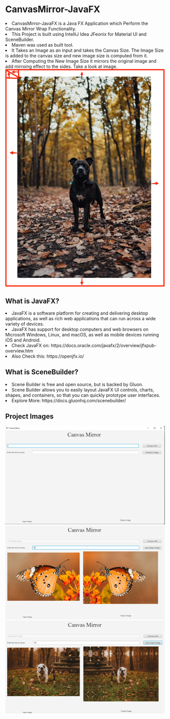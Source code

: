 # CanvasMirror-JavaFX
<li> CanvasMirror-JavaFX is a Java FX Application which Perform the Canvas Mirror Wrap Functionality.
<li> This Project is built using IntelliJ Idea JFeonix for Material UI and SceneBuilder.
<li> Maven was used as built tool.
<li> It Takes an Image as an input and takes the Canvas Size. The Image Size is added to the canvas size and new image size is computed from it.
<li> After Computing the New Image Size it mirrors the original image and add mirroing effect to the sides. Take a look at image.
  
<img src="https://github.com/l33t-c0d3r-66/CanvasMirror-JavaFX/blob/master/screenshots/explain.png">  
  


## What is JavaFX?
<li> JavaFX is a software platform for creating and delivering desktop applications, as well as rich web applications that can run across a wide variety of devices.
<li> JavaFX has support for desktop computers and web browsers on Microsoft Windows, Linux, and macOS, as well as mobile devices running iOS and Android.
<li> Check JavaFX on: https://docs.oracle.com/javafx/2/overview/jfxpub-overview.htm
<li> Also Check this: https://openjfx.io/

  
## What is SceneBuilder?
<li> Scene Builder is free and open source, but is backed by Gluon.
<li> Scene Builder allows you to easily layout JavaFX UI controls, charts, shapes, and containers, so that you can quickly prototype user interfaces.
<li> Explore More: https://docs.gluonhq.com/scenebuilder/

  
## Project Images
  
<img src="https://github.com/l33t-c0d3r-66/CanvasMirror-JavaFX/blob/master/screenshots/ss1.PNG">
  
<img src="https://github.com/l33t-c0d3r-66/CanvasMirror-JavaFX/blob/master/screenshots/ss2.PNG">
  
<img src="https://github.com/l33t-c0d3r-66/CanvasMirror-JavaFX/blob/master/screenshots/ss3.PNG">
    
